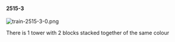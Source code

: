 #### 2515-3
![train-2515-3-0.png](https://github.com/lil-lab/nlvr/raw/master/nlvr/train/images/3/train-2515-3-0.png "train-2515-3-0.png")

There is 1 tower with 2 blocks stacked together of the same colour